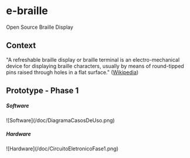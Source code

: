 # e-braille
Open Source Braille Display

## Context
"A refreshable braille display or braille terminal is an electro-mechanical device for displaying braille characters, usually by means of round-tipped pins raised through holes in a flat surface." ([Wikipedia](https://en.wikipedia.org/wiki/Refreshable_braille_display))

## Prototype - Phase 1

<h5>Software</h5>
![Software](/doc/DiagramaCasosDeUso.png)

<h5>Hardware</h5>
![Hardware](/doc/CircuitoEletronicoFase1.png)